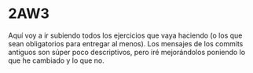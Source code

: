 # 2AW3
Aquí voy a ir subiendo todos los ejercicios que vaya haciendo (o los que sean obligatorios para entregar al menos). Los mensajes de los commits antiguos son súper poco descriptivos, pero iré mejorándolos poniendo lo que he cambiado y lo que no.
